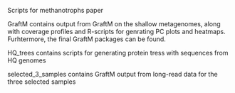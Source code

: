 Scripts for methanotrophs paper

GraftM contains output from GraftM on the shallow metagenomes, along with coverage profiles and R-scripts for genrating PC plots and heatmaps. Furhtermore, the final GraftM packages can be found.

HQ_trees contains scripts for generating protein tress with sequences from HQ genomes

selected_3_samples contains GraftM output from long-read data for the three selected samples